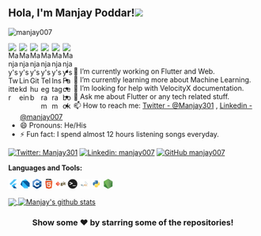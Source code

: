 ## Hola, I'm Manjay Poddar!<img src="https://github.com/TheDudeThatCode/TheDudeThatCode/blob/master/Assets/Hi.gif" width="29px">

<p align="left"> <img src="https://komarev.com/ghpvc/?username=manjay007&label=Views&color=blue&style=plastic" alt="manjay007" /> </p>

<a href="https://twitter.com/Manjay301">
  <img align="left" alt="Manjay's Twitter" width="22px" src="https://cdn.jsdelivr.net/npm/simple-icons@v3/icons/twitter.svg" />
</a>
<a href="https://www.linkedin.com/in/manjay007">
  <img align="left" alt="Manjay's Linkdein" width="22px" src="https://cdn.jsdelivr.net/npm/simple-icons@v3/icons/linkedin.svg" />
</a>
<a href="https://github.com/manjay007">
  <img align="left" alt="Manjay's Github" width="22px" src="https://cdn.jsdelivr.net/npm/simple-icons@v3/icons/github.svg" />
</a>
<a href="https://t.me/man_jay007">
  <img align="left" alt="Manjay's Telegram" width="22px" src="https://cdn.jsdelivr.net/npm/simple-icons@v3/icons/telegram.svg" />
</a>
<a href="https://www.instagram.com/manjay_poddar">
  <img align="left" alt="Manjay's Instagram" width="22px" src="https://cdn.jsdelivr.net/npm/simple-icons@v3/icons/instagram.svg" />
</a>
<a href="https://www.facebook.com/manjay.rocco/">
  <img align="left" alt="Manjay's Facebook" width="22px" src="https://cdn.jsdelivr.net/npm/simple-icons@v3/icons/facebook.svg" />
</a>

<br/>
<br/>



- 🔭 I’m currently working on Flutter and Web.
- 🌱 I’m currently learning more about Machine Learning.
- 🤔 I’m looking for help with VelocityX documentation.
- 💬 Ask me about Flutter or any tech related stuff.
- 📫 How to reach me: [Twitter - @Manjay301](https://twitter.com/Manjay301) , [Linkedin - @manjay007](https://www.linkedin.com/in/manjay007)
- 😄 Pronouns: He/His
- ⚡ Fun fact: I spend almost 12 hours listening songs everyday.

[![Twitter: Manjay301](https://img.shields.io/twitter/follow/Manjay301?style=social)](https://twitter.com/Manjay301)
[![Linkedin: manjay007](https://img.shields.io/badge/-manjay007-blue?style=flat-square&logo=Linkedin&logoColor=white&link=https://www.linkedin.com/in/manjay007/)](https://www.linkedin.com/in/manjay007/)
[![GitHub manjay007](https://img.shields.io/github/followers/manjay007?label=follow&style=social)](https://github.com/manjay007)



**Languages and Tools:**  

<code><img height="20" src="https://raw.githubusercontent.com/github/explore/80688e429a7d4ef2fca1e82350fe8e3517d3494d/topics/flutter/flutter.png"></code>
<code><img height="20" src="https://raw.githubusercontent.com/github/explore/80688e429a7d4ef2fca1e82350fe8e3517d3494d/topics/dart/dart.png"></code>
<code><img height="20" src="https://raw.githubusercontent.com/github/explore/80688e429a7d4ef2fca1e82350fe8e3517d3494d/topics/cpp/cpp.png"></code>
<code><img height="20" src="https://raw.githubusercontent.com/github/explore/80688e429a7d4ef2fca1e82350fe8e3517d3494d/topics/html/html.png"></code>
<code><img height="20" src="https://raw.githubusercontent.com/github/explore/80688e429a7d4ef2fca1e82350fe8e3517d3494d/topics/git/git.png"></code>
<code><img height="20" src="https://raw.githubusercontent.com/github/explore/80688e429a7d4ef2fca1e82350fe8e3517d3494d/topics/terminal/terminal.png"></code>
<code><img height="20" src="https://raw.githubusercontent.com/github/explore/80688e429a7d4ef2fca1e82350fe8e3517d3494d/topics/mysql/mysql.png"></code>
<code><img height="20" src="https://raw.githubusercontent.com/github/explore/80688e429a7d4ef2fca1e82350fe8e3517d3494d/topics/python/python.png"></code>
<code><img height="20" src="https://raw.githubusercontent.com/github/explore/80688e429a7d4ef2fca1e82350fe8e3517d3494d/topics/nodejs/nodejs.png"></code>    

<a href="https://github.com/manjay007">
  <img align="center" src="https://github-readme-stats.vercel.app/api/top-langs/?username=manjay007&theme=light&hide_langs_below=1" />
</a>
<a href="https://github.com/iampawan">
 <img align="center" src="https://github-readme-stats.vercel.app/api?username=manjay007&show_icons=true&theme=light&line_height=27" alt="Manjay's github stats"/>
</a>
 

<div align="center">

### Show some ❤️ by starring some of the repositories!

</div>



<!--
**manjay007/manjay007** is a ✨ _special_ ✨ repository because its `README.md` (this file) appears on your GitHub profile.

Here are some ideas to get you started:

- 🔭 I’m currently working on ...
- 🌱 I’m currently learning ...
- 👯 I’m looking to collaborate on ...
- 🤔 I’m looking for help with ...
- 💬 Ask me about ...
- 📫 How to reach me: ...
- 😄 Pronouns: ...
- ⚡ Fun fact: ...
-->
